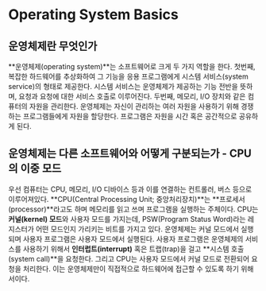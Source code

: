 # Operating System Basics

## 운영체제란 무엇인가

**운영체제(operating system)**는 소프트웨어로 크게 두 가지 역할을 한다. 첫번째, 복잡한 하드웨어를 추상화하여 그 기능을 응용 프로그램에게 시스템 서비스(system service)의 형태로 제공한다. 시스템 서비스는 운영체제가 제공하는 기능 전반을 뜻하며, 요청과 요청에 대한 서비스 호출로 이루어진다. 두번째, 메모리, I/O 장치와 같은 컴퓨터의 자원을 관리한다. 운영체제는 자신이 관리하는 여러 자원을 사용하기 위해 경쟁하는 프로그램들에게 자원을 할당한다. 프로그램은 자원을 시간 혹은 공간적으로 공유하게 된다.



## 운영체제는 다른 소프트웨어와 어떻게 구분되는가 - CPU의 이중 모드

우선 컴퓨터는 CPU, 메모리, I/O 디바이스 등과 이를 연결하는 컨트롤러, 버스 등으로 이루어져있다. **CPU(Central Processing Unit; 중앙처리장치)**는 **프로세서(processor)**라고도 하며 메모리를 읽고 쓰며 프로그램을 실행하는 주체이다. CPU는 **커널(kernel) 모드**와 사용자 모드를 가지는데, PSW(Program Status Word)라는 레지스터가 어떤 모드인지 가리키는 비트를 가지고 있다. 운영체제는 커널 모드에서 실행되며 사용자 프로그램은 사용자 모드에서 실행된다. 사용자 프로그램은 운영체제의 서비스를 사용하기 위해서 **인터럽트(interrupt)** 혹은 트랩(trap)을 걸고 **시스템 호출(system call)**을 요청한다. 그리고 CPU는 사용자 모드에서 커널 모드로 전환되어 요청을 처리한다. 이는 운영체제만이 직접적으로 하드웨어에 접근할 수 있도록 하기 위해서이다.